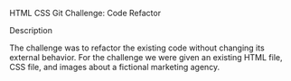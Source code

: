 HTML CSS Git Challenge: Code Refactor

Description 

The challenge was to refactor the existing code without changing its external behavior. For the challenge we were given an existing HTML file, CSS file, and images about a fictional marketing agency. 

